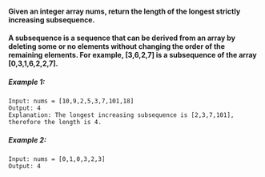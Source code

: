 #### Given an integer array nums, return the length of the longest strictly increasing subsequence.

#### A subsequence is a sequence that can be derived from an array by deleting some or no elements without changing the order of the remaining elements. For example, [3,6,2,7] is a subsequence of the array [0,3,1,6,2,2,7].

##### Example 1:
```
Input: nums = [10,9,2,5,3,7,101,18]
Output: 4
Explanation: The longest increasing subsequence is [2,3,7,101], therefore the length is 4.
```

##### Example 2:
```
Input: nums = [0,1,0,3,2,3]
Output: 4
```

